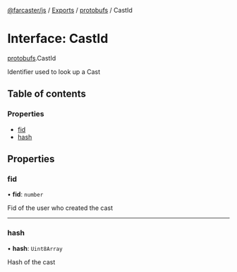 [@farcaster/js](../README.md) / [Exports](../modules.md) / [protobufs](../modules/protobufs.md) / CastId

# Interface: CastId

[protobufs](../modules/protobufs.md).CastId

Identifier used to look up a Cast

## Table of contents

### Properties

- [fid](protobufs.CastId.md#fid)
- [hash](protobufs.CastId.md#hash)

## Properties

### fid

• **fid**: `number`

Fid of the user who created the cast

___

### hash

• **hash**: `Uint8Array`

Hash of the cast
